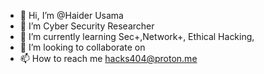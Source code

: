 - 👋 Hi, I’m @Haider Usama
- 👀 I’m Cyber Security Researcher
- 🌱 I’m currently learning Sec+,Network+, Ethical Hacking, 
- 💞️ I’m looking to collaborate on 
- 📫 How to reach me hacks404@proton.me
  

<!---
Haider899/Haider899 is a ✨ special ✨ repository because its `README.md` (this file) appears on your GitHub profile.
You can click the Preview link to take a look at your changes.
--->
